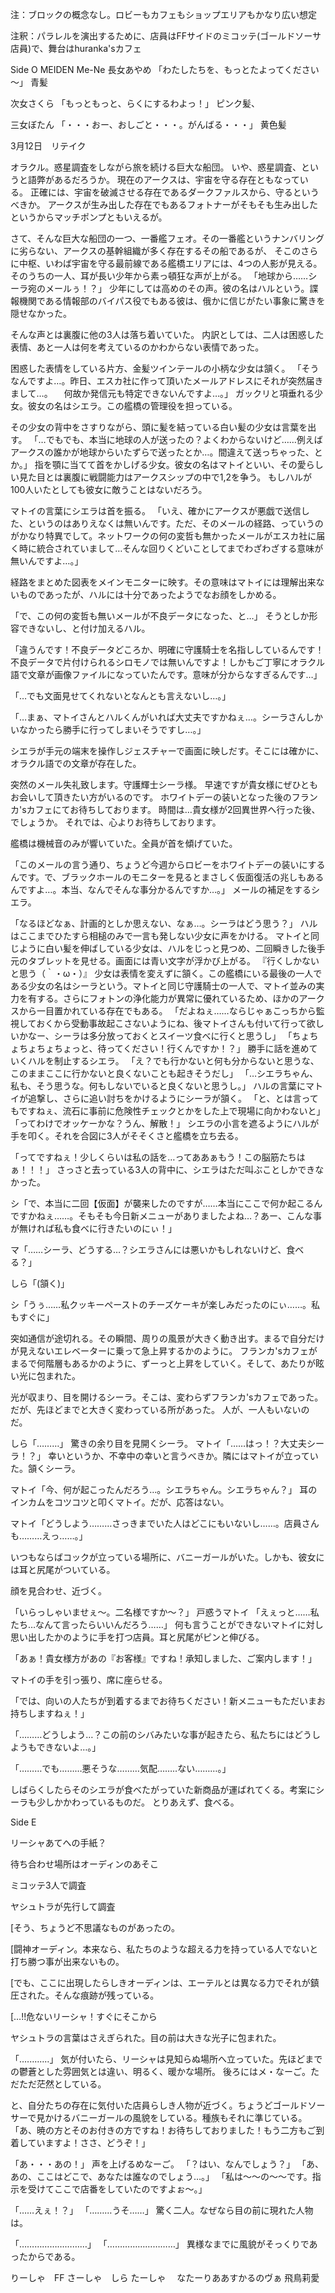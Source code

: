 注：ブロックの概念なし。ロビーもカフェもショップエリアもかなり広い想定

注釈：パラレルを演出するために、店員はFFサイドのミコッテ(ゴールドソーサ店員)で、舞台はhuranka'sカフェ

Side O
MEIDEN
Me-Ne
長女あやめ
「わたしたちを、もっとたよってください～」
青髪

次女さくら
「もっともっと、らくにするわよっ！」
ピンク髪、

三女ぼたん
「・・・おー、おしごと・・・。がんばる・・・」
黄色髪

3月12日　リテイク

オラクル。惑星調査をしながら旅を続ける巨大な船団。
いや、惑星調査、というと語弊があるだろうか。
現在のアークスは、宇宙を守る存在ともなっている。
正確には、宇宙を破滅させる存在であるダークファルスから、守るというべきか。
アークスが生み出した存在でもあるフォトナーがそもそも生み出したというからマッチポンプともいえるが。

さて、そんな巨大な船団の一つ、一番艦フェオ。その一番艦というナンバリングに劣らない、アークスの基幹組織が多く存在するその船であるが、
そこのさらに中枢、いわば宇宙を守る最前線である艦橋エリアには、4つの人影が見える。
そのうちの一人、耳が長い少年から素っ頓狂な声が上がる。
「地球から……シーラ宛のメールぅ！？」
少年にしては高めのその声。彼の名はハルという。諜報機関である情報部のバイパス役でもある彼は、俄かに信じがたい事象に驚きを隠せなかった。

そんな声とは裏腹に他の3人は落ち着いていた。
内訳としては、二人は困惑した表情、あと一人は何を考えているのかわからない表情であった。

困惑した表情をしている片方、金髪ツインテールの小柄な少女は頷く。
「そうなんですよ…。昨日、エスカ社に作って頂いたメールアドレスにそれが突然届きまして…。
　何故か発信元も特定できないんですよ…。」
ガックリと項垂れる少女。彼女の名はシエラ。この艦橋の管理役を担っている。

その少女の背中をさすりながら、頭に髪を結っている白い髪の少女は言葉を出す。
「…でもでも、本当に地球の人が送ったの？よくわからないけど……例えばアークスの誰かが地球からいたずらで送ったとか…。間違えて送っちゃった、とか。」
指を顎に当てて首をかしげる少女。彼女の名はマトイといい、その愛らしい見た目とは裏腹に戦闘能力はアークスシップの中で1,2を争う。
もしハルが100人いたとしても彼女に敵うことはないだろう。

マトイの言葉にシエラは首を振る。
「いえ、確かにアークスが悪戯で送信した、というのはありえなくは無いんです。ただ、そのメールの経路、っていうのがかなり特異でして。ネットワークの何の変哲も無かったメールがエスカ社に届く時に統合されていまして…そんな回りくどいことしてまでわざわざする意味が無いんですよ…。」

経路をまとめた図表をメインモニターに映す。その意味はマトイには理解出来ないものであったが、ハルには十分であったようでなお顔をしかめる。

「で、この何の変哲も無いメールが不良データになった、と…」
そうとしか形容できないし、と付け加えるハル。

「違うんです！不良データどころか、明確に守護騎士を名指ししているんです！不良データで片付けられるシロモノでは無いんですよ！しかもご丁寧にオラクル語で文章が画像ファイルになっていたんです。意味が分からなすぎるんです…」


「…でも文面見せてくれないとなんとも言えないし…。」

「…まぁ、マトイさんとハルくんがいれば大丈夫ですかねぇ…。シーラさんしかいなかったら勝手に行ってしまいそうですし…。」

シエラが手元の端末を操作しジェスチャーで画面に映しだす。そこには確かに、オラクル語での文章が存在した。

突然のメール失礼致します。守護輝士シーラ様。
早速ですが貴女様にぜひともお会いして頂きたい方がいるのです。
ホワイトデーの装いとなった後のフランカ'sカフェにてお待ちしております。
時間は…貴女様が2回異世界へ行った後、でしょうか。
それでは、心よりお待ちしております。

艦橋は機械音のみが響いていた。全員が首を傾げていた。

「このメールの言う通り、ちょうど今週からロビーをホワイトデーの装いにするんです。で、ブラックホールのモニターを見るとまさしく仮面復活の兆しもあるんですよ…。本当、なんでそんな事分かるんですか…。」
メールの補足をするシエラ。

「なるほどなぁ、計画的としか思えない、なぁ…。シーラはどう思う？」
ハルはここまでひたすら相槌のみで一言も発しない少女に声をかける。
マトイと同じように白い髪を伸ばしている少女は、ハルをじっと見つめ、二回瞬きした後手元のタブレットを見せる。画面には青い文字が浮かび上がる。
『行くしかないと思う（｀・ω・）』
少女は表情を変えずに頷く。この艦橋にいる最後の一人である少女の名はシーラという。マトイと同じ守護騎士の一人で、マトイ並みの実力を有する。さらにフォトンの浄化能力が異常に優れているため、ほかのアークスから一目置かれている存在でもある。
「だよねぇ……ならじゃぁこっちから監視しておくから受動事故起こさないようにね、後マトイさんも付いて行って欲しいかなー、シーラは多分放っておくとスイーツ食べに行くと思うし」
「ちょちょちょちょちょっと、待ってください！行くんですか！？」
勝手に話を進めていくハルを制止するシエラ。
「え？でも行かないと何も分からないと思うな、このままここに行かないと良くないことも起きそうだし」
「…シエラちゃん、私も、そう思うな。何もしないでいると良くないと思うし。」
ハルの言葉にマトイが追撃し、さらに追い討ちをかけるようにシーラが頷く。
「と、とは言ってもですねぇ、流石に事前に危険性チェックとかをした上で現場に向かわないと」
「ってわけでオッケーかな？うん、解散！」
シエラの小言を遮るようにハルが手を叩く。それを合図に3人がそそくさと艦橋を立ち去る。

「ってですねぇ！少しくらいは私の話を…ってああぁもう！この脳筋たちはぁ！！！」
さっさと去っている3人の背中に、シエラはただ叫ぶことしかできなかった。



シ「で、本当に二回【仮面】が襲来したのですが……本当にここで何か起こるんですかねぇ……。そもそも今日新メニューがありましたよね…？あー、こんな事が無ければ私も食べに行きたいのにぃ！」

マ「……シーラ、どうする…？シエラさんには悪いかもしれないけど、食べる？」

しら「(頷く)」

シ「うぅ……私クッキーペーストのチーズケーキが楽しみだったのにぃ……。私もすぐに」

突如通信が途切れる。その瞬間、周りの風景が大きく動き出す。まるで自分だけが見えないエレベーターに乗って急上昇するかのように。
フランカ'sカフェがまるで何階層もあるかのように、ずーっと上昇をしていく。そして、あたりが眩い光に包まれた。

光が収まり、目を開けるシーラ。そこは、変わらずフランカ'sカフェであった。だが、先ほどまでと大きく変わっている所があった。
人が、一人もいないのだ。

しら「………」
驚きの余り目を見開くシーラ。
マトイ「……はっ！？大丈夫シーラ！？」
幸いというか、不幸中の幸いと言うべきか。隣にはマトイが立っていた。頷くシーラ。

マトイ「今、何が起こったんだろう…。シエラちゃん。シエラちゃん？」
耳のインカムをコツコツと叩くマトイ。だが、応答はない。

マトイ「どうしよう………さっきまでいた人はどこにもいないし……。店員さんも………えっ……。」

いつもならばコックが立っている場所に、バニーガールがいた。しかも、彼女には耳と尻尾がついている。

顔を見合わせ、近づく。

「いらっしゃいませぇ～。二名様ですか～？」
戸惑うマトイ
「えぇっと……私たち…なんて言ったらいいんだろう……」
何も言うことができないマトイに対し思い出したかのように手を打つ店員。耳と尻尾がピンと伸びる。

「あぁ！貴女様方があの『お客様』ですね！承知しました、ご案内します！」

マトイの手を引っ張り、席に座らせる。

「では、向いの人たちが到着するまでお待ちください！新メニューもただいまお持ちしますねぇ！」

「………どうしよう…？この前のシバみたいな事が起きたら、私たちにはどうしようもできないよ…。」

「………でも………悪そうな………気配……‥ない………。」

しばらくしたらそのシエラが食べたがっていた新商品が運ばれてくる。考案にシーラも少しかかわっているものだ。
とりあえず、食べる。

Side E

リーシャあてへの手紙？

待ち合わせ場所はオーディンのあそこ

ミコッテ3人で調査

ヤシュトラが先行して調査

[そう、ちょうど不思議なものがあったの。

[闘神オーディン。本来なら、私たちのような超える力を持っている人でないと打ち勝つ事が出来ないもの。

[でも、ここに出現したらしきオーディンは、エーテルとは異なる力でそれが鎮圧された。そんな痕跡が残っている。

[…!!危ないリーシャ！すぐにそこから

ヤシュトラの言葉はさえぎられた。目の前は大きな光子に包まれた。

「‥‥‥‥‥‥」
気が付いたら、リーシャは見知らぬ場所へ立っていた。先ほどまでの鬱蒼とした雰囲気とは違い、明るく、暖かな場所。
後ろにはメ・なーご。ただただ茫然としている。

と、自分たちの存在に気付いた店員らしき人物が近づく。ちょうどゴールドソーサーで見かけるバニーガールの風貌をしている。種族もそれに準じている。
「あ、暁の方とそのお付きの方ですね！お待ちしておりました！もう二方もご到着していますよ！ささ、どうぞ！」

「あ・・・あの！」
声を上げるめなーご。
「？はい、なんでしょう？」
「あ、あの、ここはどこで、あなたは誰なのでしょう…。」
「私は～～の～～です。指示を受けてここで店番をしていたのですよぉ～。」


「……えぇ！？」
「………うそ……」
驚く二人。なぜなら目の前に現れた人物は。

「………………………」
「………………………」
異様なまでに風貌がそっくりであったからである。





りーしゃ　FF
さーしゃ　しら
たーしゃ　
なたーりああすかるのヴぁ
飛鳥莉愛